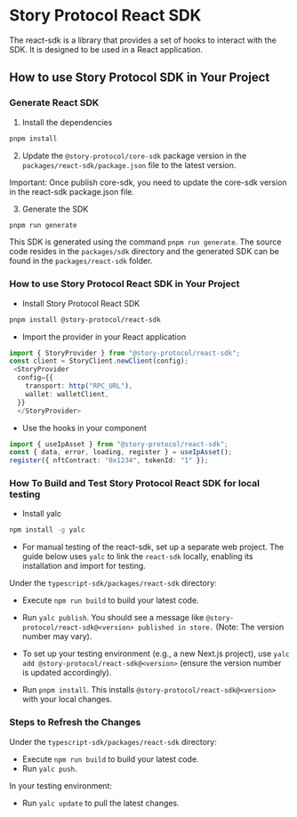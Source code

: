 # Story Protocol React SDK

The react-sdk is a library that provides a set of hooks to interact with the SDK. It is designed to be used in a React application.

## How to use Story Protocol SDK in Your Project

### Generate React SDK

1. Install the dependencies

```bash
pnpm install
```

2. Update the `@story-protocol/core-sdk` package version in the `packages/react-sdk/package.json` file to the latest version.

Important: Once publish core-sdk, you need to update the core-sdk version in the react-sdk package.json file.

3. Generate the SDK

```bash
pnpm run generate
```

This SDK is generated using the command `pnpm run generate`. The source code resides in the `packages/sdk` directory and the generated SDK can be found in the `packages/react-sdk` folder.

### How to use Story Protocol React SDK in Your Project

- Install Story Protocol React SDK

```bash
pnpm install @story-protocol/react-sdk
```

- Import the provider in your React application

```typescript
import { StoryProvider } from "@story-protocol/react-sdk";
const client = StoryClient.newClient(config);
 <StoryProvider
  config={{
    transport: http("RPC_URL"),
    wallet: walletClient,
  }}
  </StoryProvider>
```

- Use the hooks in your component

```typescript
import { useIpAsset } from "@story-protocol/react-sdk";
const { data, error, loading, register } = useIpAsset();
register({ nftContract: "0x1234", tokenId: "1" });
```

### How To Build and Test Story Protocol React SDK for local testing

- Install yalc

```bash
npm install -g yalc
```

- For manual testing of the react-sdk, set up a separate web project. The guide below uses `yalc` to link the `react-sdk` locally, enabling its installation and import for testing.

Under the `typescript-sdk/packages/react-sdk` directory:

- Execute `npm run build` to build your latest code.
- Run `yalc publish`. You should see a message like `@story-protocol/react-sdk@<version> published in store.` (Note: The version number may vary).
- To set up your testing environment (e.g., a new Next.js project), use `yalc add @story-protocol/react-sdk@<version>` (ensure the version number is updated accordingly).

- Run `pnpm install`. This installs `@story-protocol/react-sdk@<version>` with your local changes.

### Steps to Refresh the Changes

Under the `typescript-sdk/packages/react-sdk` directory:

- Execute `npm run build` to build your latest code.
- Run `yalc push`.

In your testing environment:

- Run `yalc update` to pull the latest changes.

